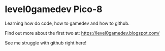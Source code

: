 # level0gamedev Pico-8
Learning how do code, how to gamedev and how to github.

Find out more about the first two at: https://level0gamedev.blogspot.com/

See me struggle with github right here!
